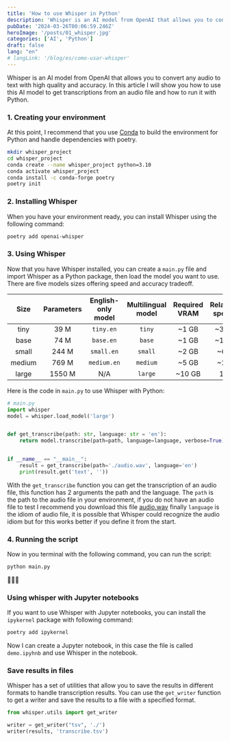 ```yaml
---
title: 'How to use Whisper in Python'
description: 'Whisper is an AI model from OpenAI that allows you to convert any audio to text with high quality and accuracy.'
pubDate: '2024-03-26T00:06:59.246Z'
heroImage: '/posts/01_whisper.jpg'
categories: ['AI', 'Python']
draft: false
lang: "en"
# langLink: '/blog/es/como-usar-whisper'
---
```


Whisper is an AI model from OpenAI that allows you to convert any audio to text with high quality and accuracy. In this article I will show you how to use this AI model to get transcriptions from an audio file and how to run it with Python.

### 1. Creating your environment

At this point, I recommend that you use [Conda](https://docs.conda.io/en/latest/) to build the environment for Python and handle dependencies with poetry.

```sh
mkdir whisper_project
cd whisper_project
conda create --name whisper_project python=3.10
conda activate whisper_project
conda install -c conda-forge poetry
poetry init
```

### 2. Installing Whisper

When you have your environment ready, you can install Whisper using the following command:

```sh
poetry add openai-whisper
```

### 3. Using Whisper

Now that you have Whisper installed, you can create a `main.py` file and import Whisper as a Python package, then load the model you want to use. There are five models sizes offering speed and accuracy tradeoff.

|  Size  | Parameters | English-only model | Multilingual model | Required VRAM | Relative speed |
|:------:|:----------:|:------------------:|:------------------:|:-------------:|:--------------:|
|  tiny  |    39 M    |     `tiny.en`      |       `tiny`       |     ~1 GB     |      ~32x      |
|  base  |    74 M    |     `base.en`      |       `base`       |     ~1 GB     |      ~16x      |
| small  |   244 M    |     `small.en`     |      `small`       |     ~2 GB     |      ~6x       |
| medium |   769 M    |    `medium.en`     |      `medium`      |     ~5 GB     |      ~2x       |
| large  |   1550 M   |        N/A         |      `large`       |    ~10 GB     |       1x       |


Here is the code in `main.py` to use Whisper with Python:

```py
# main.py
import whisper
model = whisper.load_model('large')


def get_transcribe(path: str, language: str = 'en'):
    return model.transcribe(path=path, language=language, verbose=True)


if __name__ == "__main__":
    result = get_transcribe(path='./audio.wav', language='en')
    print(result.get('text', ''))
```

With the `get_transcribe` function you can get the transcription of an audio file, this function has 2 arguments the path and the language. The `path` is the path to the audio file in your environment, if you do not have an audio file to test I recommend you download this file [audio.wav](https://github.com/Azure-Samples/cognitive-services-speech-sdk/raw/master/samples/cpp/windows/console/samples/enrollment_audio_katie.wav) finally `language` is the idiom of audio file, it is possible that Whisper could recognize the audio idiom but for this works better if you define it from the start.


### 4. Running the script

Now in you terminal with the following command, you can run the script:

```sh
python main.py
```

🎉🎉🎉

### Using whisper with Jupyter notebooks

If you want to use Whisper with Jupyter notebooks, you can install the `ipykernel` package with following command:

```sh
poetry add ipykernel
```

Now I can create a Jupyter notebook, in this case the file is called `demo.ipyhnb` and use Whisper in the notebook.


### Save results in files

Whisper has a set of utilities that allow you to save the results in different formats to handle transcription results. You can use the `get_writer` function to get a writer and save the results to a file with a specified format.

```py
from whisper.utils import get_writer

writer = get_writer("tsv", './')
writer(results, 'transcribe.tsv')
```